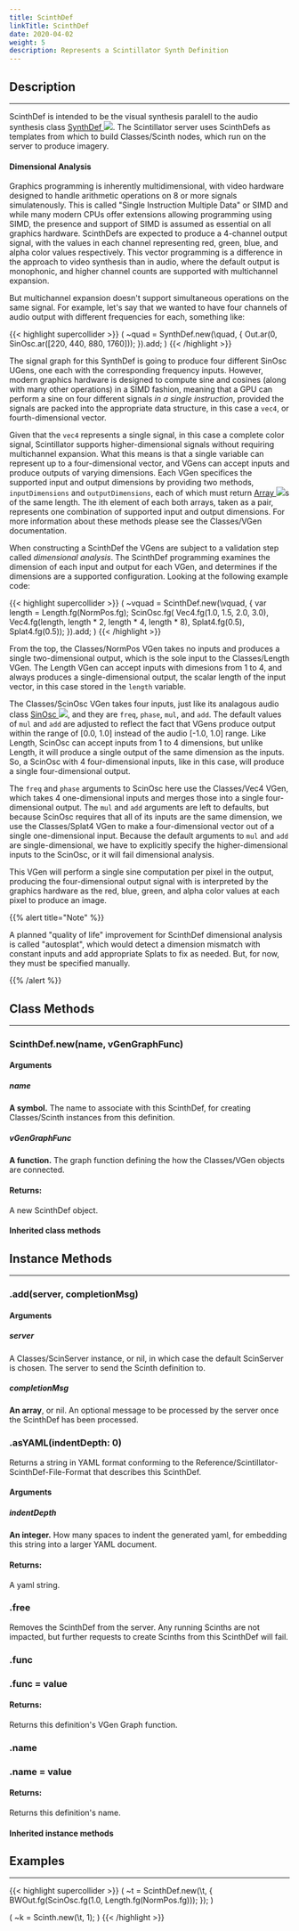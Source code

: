 ```yaml
---
title: ScinthDef
linkTitle: ScinthDef
date: 2020-04-02
weight: 5
description: Represents a Scintillator Synth Definition
---
```



## Description
---



ScinthDef is intended to be the visual synthesis paralell to the audio synthesis class <a href="https://doc.sccode.org/Classes/SynthDef.html">SynthDef <img src="/images/external-link.svg" class="one-liner"></a>. The Scintillator server uses ScinthDefs as templates from which to build Classes/Scinth nodes, which run on the server to produce imagery.



#### Dimensional Analysis



Graphics programming is inherently multidimensional, with video hardware designed to handle arithmetic operations on 8 or more signals simulatenously. This is called "Single Instruction Multiple Data" or SIMD and while many modern CPUs offer extensions allowing programming using SIMD, the presence and support of SIMD is assumed as essential on all graphics hardware. ScinthDefs are expected to produce a 4-channel output signal, with the values in each channel representing red, green, blue, and alpha color values respectively. This vector programming is a difference in the approach to video synthesis than in audio, where the default output is monophonic, and higher channel counts are supported with multichannel expansion.



But multichannel expansion doesn't support simultaneous operations on the same signal. For example, let's say that we wanted to have four channels of audio output with different frequencies for each, something like:



{{< highlight supercollider >}}
(
~quad = SynthDef.new(\quad, {
    Out.ar(0, SinOsc.ar([220, 440, 880, 1760]));
}).add;
)
{{< /highlight >}}



The signal graph for this SynthDef is going to produce four different SinOsc UGens, one each with the corresponding frequency inputs. However, modern graphics hardware is designed to compute sine and cosines (along with many other operations) in a SIMD fashion, meaning that a GPU can perform a sine on four different signals <em>in a single instruction</em>, provided the signals are packed into the appropriate data structure, in this case a <code>vec4</code>, or fourth-dimensional vector.



Given that the <code>vec4</code> represents a single signal, in this case a complete color signal, Scintillator supports higher-dimensional signals without requiring multichannel expansion. What this means is that a single variable can represent up to a four-dimensional vector, and VGens can accept inputs and produce outputs of varying dimensions. Each VGen specifices the supported input and output dimensions by providing two methods, <code>inputDimensions</code> and <code>outputDimensions</code>, each of which must return <a href="https://doc.sccode.org/Classes/Array.html">Array <img src="/images/external-link.svg" class="one-liner"></a>s of the same length. The ith element of each both arrays, taken as a pair, represents one combination of supported input and output dimensions. For more information about these methods please see the Classes/VGen documentation.



When constructing a ScinthDef the VGens are subject to a validation step called <em>dimensional analysis</em>. The ScinthDef programming examines the dimension of each input and output for each VGen, and determines if the dimensions are a supported configuration. Looking at the following example code:



{{< highlight supercollider >}}
(
~vquad = ScinthDef.new(\vquad, {
    var length = Length.fg(NormPos.fg);
    ScinOsc.fg(
        Vec4.fg(1.0, 1.5, 2.0, 3.0),
        Vec4.fg(length, length * 2, length * 4, length * 8),
        Splat4.fg(0.5),
        Splat4.fg(0.5));
}).add;
)
{{< /highlight >}}



From the top, the Classes/NormPos VGen takes no inputs and produces a single two-dimensional output, which is the sole input to the Classes/Length VGen. The Length VGen can accept inputs with dimesions from 1 to 4, and always produces a single-dimensional output, the scalar length of the input vector, in this case stored in the <code>length</code> variable.



The Classes/ScinOsc VGen takes four inputs, just like its analagous audio class <a href="https://doc.sccode.org/Classes/SinOsc.html">SinOsc <img src="/images/external-link.svg" class="one-liner"></a>, and they are <code>freq</code>, <code>phase</code>, <code>mul</code>, and <code>add</code>. The default values of <code>mul</code> and <code>add</code> are adjusted to reflect the fact that VGens produce output within the range of [0.0, 1.0] instead of the audio [-1.0, 1.0] range. Like Length, ScinOsc can accept inputs from 1 to 4 dimensions, but unlike Length, it will produce a single output of the same dimension as the inputs. So, a ScinOsc with 4 four-dimensional inputs, like in this case, will produce a single four-dimensional output.



The <code>freq</code> and <code>phase</code> arguments to ScinOsc here use the Classes/Vec4 VGen, which takes 4 one-dimensional inputs and merges those into a single four-dimensional output. The <code>mul</code> and <code>add</code> arguments are left to defaults, but because ScinOsc requires that all of its inputs are the same dimension, we use the Classes/Splat4 VGen to make a four-dimensional vector out of a single one-dimensional input. Because the default arguments to <code>mul</code> and <code>add</code> are single-dimensional, we have to explicitly specify the higher-dimensional inputs to the ScinOsc, or it will fail dimensional analysis.



This VGen will perform a single sine computation per pixel in the output, producing the four-dimensional output signal with is interpreted by the graphics hardware as the red, blue, green, and alpha color values at each pixel to produce an image.

{{% alert title="Note" %}}


A planned "quality of life" improvement for ScinthDef dimensional analysis is called "autosplat", which would detect a dimension mismatch with constant inputs and add appropriate Splats to fix as needed. But, for now, they must be specified manually.

{{% /alert %}}


## Class Methods
---



### ScinthDef.new(name, vGenGraphFunc)



#### Arguments

##### name



<strong>A symbol.</strong> The name to associate with this ScinthDef, for creating Classes/Scinth instances from this definition.



##### vGenGraphFunc



<strong>A function.</strong> The graph function defining the how the Classes/VGen objects are connected.





#### Returns:



A new ScinthDef object.



#### Inherited class methods



## Instance Methods
---



### .add(server, completionMsg)



#### Arguments

##### server



A Classes/ScinServer instance, or nil, in which case the default ScinServer is chosen. The server to send the Scinth definition to.



##### completionMsg



<strong>An array</strong>, or nil. An optional message to be processed by the server once the ScinthDef has been processed.





### .asYAML(indentDepth: 0)



Returns a string in YAML format conforming to the Reference/Scintillator-ScinthDef-File-Format that describes this ScinthDef.



#### Arguments

##### indentDepth



<strong>An integer.</strong> How many spaces to indent the generated yaml, for embedding this string into a larger YAML document.





#### Returns:



A yaml string.



### .free



Removes the ScinthDef from the server. Any running Scinths are not impacted, but further requests to create Scinths from this ScinthDef will fail.



### .func



### .func = value


#### Returns:



Returns this definition's VGen Graph function.



### .name



### .name = value


#### Returns:



Returns this definition's name.



#### Inherited instance methods



## Examples
---



{{< highlight supercollider >}}
(
~t = ScinthDef.new(\t, {
    BWOut.fg(ScinOsc.fg(1.0, Length.fg(NormPos.fg)));
});
)

(
~k = Scinth.new(\t, 1);
)
{{< /highlight >}}





